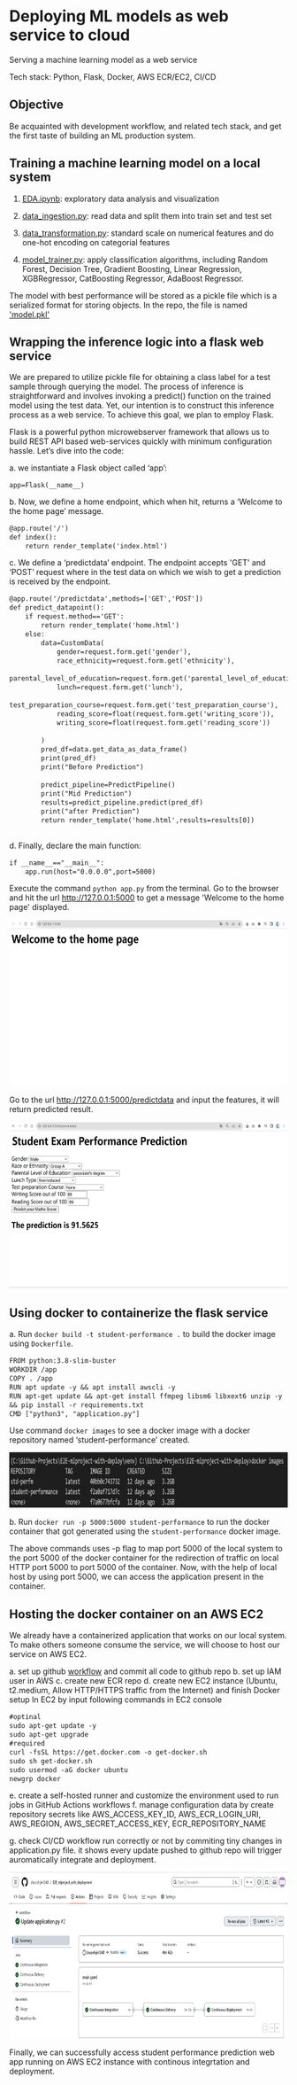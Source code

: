 # Deploying ML models as web service to cloud #

Serving a machine learning model as a web service

Tech stack: Python, Flask, Docker, AWS ECR/EC2, CI/CD


## Objective
Be acquainted with development workflow, and related tech stack, and get the first taste of building an ML production system.

## Training a machine learning model on a local system
1. [EDA.ipynb](https://github.com/zhaoshijie1248/E2E_mlproject_with_deployment/blob/main/notebook/1%20.%20EDA%20STUDENT%20PERFORMANCE%20.ipynb): exploratory data analysis and visualization
2. [data_ingestion.py](https://github.com/zhaoshijie1248/E2E_mlproject_with_deployment/blob/main/src/components/data_ingestion.py): read data and split them into train set and test set

3. [data_transformation.py](https://github.com/zhaoshijie1248/E2E_mlproject_with_deployment/blob/main/src/components/data_transformation.py): standard scale on numerical features and do one-hot encoding on categorial features


4. [model_trainer.py](https://github.com/zhaoshijie1248/E2E_mlproject_with_deployment/blob/main/src/components/model_trainer.py): apply classification algorithms, including Random Forest, Decision Tree, Gradient Boosting, Linear Regression, XGBRegressor, CatBoosting Regressor, AdaBoost Regressor. 

The model with best performance will be stored as a pickle file which is a serialized format for storing objects. In the repo, the file is named ['model.pkl'](https://github.com/zhaoshijie1248/E2E_mlproject_with_deployment/blob/main/artifacts/model.pkl)

## Wrapping the inference logic into a flask web service

We are prepared to utilize pickle file for obtaining a class label for a test sample through querying the model. The process of inference is straightforward and involves invoking a predict() function on the trained model using the test data. Yet, our intention is to construct this inference process as a web service. To achieve this goal, we plan to employ Flask.

Flask is a powerful python microwebserver framework that allows us to build REST API based web-services quickly with minimum configuration hassle. Let’s dive into the code:

a. we instantiate a Flask object called ‘app’:
```
app=Flask(__name__)
 ```

b. Now, we define a home endpoint, which when hit, returns a ‘Welcome to the home page’ message.
```
@app.route('/')
def index():
    return render_template('index.html') 
```

c. We define a ‘predictdata’ endpoint. The endpoint accepts 'GET' and ‘POST’ request where in the test data on which we wish to get a prediction is received by the endpoint. 
```
@app.route('/predictdata',methods=['GET','POST'])
def predict_datapoint():
    if request.method=='GET':
        return render_template('home.html')
    else:
        data=CustomData(
            gender=request.form.get('gender'),
            race_ethnicity=request.form.get('ethnicity'),
            parental_level_of_education=request.form.get('parental_level_of_education'),
            lunch=request.form.get('lunch'),
            test_preparation_course=request.form.get('test_preparation_course'),
            reading_score=float(request.form.get('writing_score')),
            writing_score=float(request.form.get('reading_score'))

        )
        pred_df=data.get_data_as_data_frame()
        print(pred_df)
        print("Before Prediction")

        predict_pipeline=PredictPipeline()
        print("Mid Prediction")
        results=predict_pipeline.predict(pred_df)
        print("after Prediction")
        return render_template('home.html',results=results[0])
    
```
d. Finally, declare the main function:
```
if __name__=="__main__":
    app.run(host="0.0.0.0",port=5000)  
```
Execute the command ```python app.py``` from the terminal. Go to the browser and hit the url http://127.0.0.1:5000 to get a message 'Welcome to the home page' displayed.

<img src="img/home.png" alt="image" height="300" width="600"/>

Go to the url http://127.0.0.1:5000/predictdata and input the features, it will return predicted result.

<img src="img/prediction.png" alt="image" height="300" width="600"/>

## Using docker to containerize the flask service

a. Run ```docker build -t student-performance .``` to build the docker image using ```Dockerfile```. 
```
FROM python:3.8-slim-buster 
WORKDIR /app
COPY . /app
RUN apt update -y && apt install awscli -y
RUN apt-get update && apt-get install ffmpeg libsm6 libxext6 unzip -y && pip install -r requirements.txt
CMD ["python3", "application.py"]
```
Use command ```docker images``` to see a docker image with a docker repository named ‘student-performance’ created. 

<img src="img/docker.png" alt="image" height="100" width="800"/>
  
b. Run ```docker run -p 5000:5000 student-performance``` to run the docker container that got generated using the `student-performance` docker image. 

The above commands uses -p flag to map port 5000 of the local system to the port 5000 of the docker container for the redirection of traffic on local HTTP port 5000 to port 5000 of the container. Now, with the help of local host by using port 5000, we can access the application present in the container.

## Hosting the docker container on an AWS EC2

We already have a containerized application that works on our local system. To make others someone consume the service, we will choose to host our service on AWS EC2.

a. set up github [workflow](https://github.com/zhaoshijie1248/E2E_mlproject_with_deployment/.github/workflows/main.yaml) and commit all code to github repo
b. set up IAM user in AWS
c. create new ECR repo
d. create new EC2 instance (Ubuntu, t2.medium, Allow HTTP/HTTPS traffic from the Internet) and finish Docker setup In EC2 by input following commands in EC2 console
```
#optinal
sudo apt-get update -y
sudo apt-get upgrade
#required
curl -fsSL https://get.docker.com -o get-docker.sh
sudo sh get-docker.sh
sudo usermod -aG docker ubuntu
newgrp docker
```
e. create a self-hosted runner and customize the environment used to run jobs in GitHub Actions workflows
f. manage configuration data by create repository secrets like AWS_ACCESS_KEY_ID, AWS_ECR_LOGIN_URI, AWS_REGION, AWS_SECRET_ACCESS_KEY, ECR_REPOSITORY_NAME

g. check CI/CD workflow run correctly or not by commiting tiny changes in application.py file. it shows every update pushed to github repo will trigger auromatically integrate and deployment.

<img src="img/cicd.png" alt="image" height="300" width="780"/>

Finally, we can successfully access student performance prediction web app running on AWS EC2 instance with continous 
integrtation and deployment.


